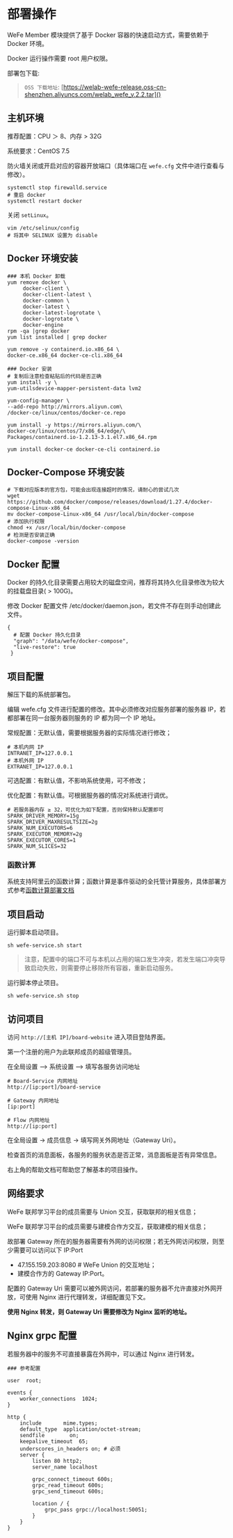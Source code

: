 

# 部署操作

WeFe Member 模块提供了基于 Docker 容器的快速启动方式，需要依赖于 Docker 环境。

Docker 运行操作需要 root 用户权限。

部署包下载:
> `OSS 下载地址`: [https://welab-wefe-release.oss-cn-shenzhen.aliyuncs.com/welab_wefe_v.2.2.tar]()


## 主机环境

推荐配置：CPU ＞ 8、内存 > 32G

系统要求：CentOS 7.5

防火墙关闭或开启对应的容器开放端口（具体端口在 `wefe.cfg` 文件中进行查看与修改）。

```
systemctl stop firewalld.service
# 重启 docker
systemctl restart docker
```

关闭 `setLinux`。

```
vim /etc/selinux/config
# 将其中 SELINUX 设置为 disable
```

## Docker 环境安装

```
### 本机 Docker 卸载
yum remove docker \
     docker-client \
     docker-client-latest \
     docker-common \
     docker-latest \
     docker-latest-logrotate \
     docker-logrotate \
     docker-engine
rpm -qa |grep docker
yum list installed | grep docker

yum remove -y containerd.io.x86_64 \
docker-ce.x86_64 docker-ce-cli.x86_64

### Docker 安装
# 复制后注意检查粘贴后的代码是否正确
yum install -y \
yum-utilsdevice-mapper-persistent-data lvm2

yum-config-manager \
--add-repo http://mirrors.aliyun.com\
/docker-ce/linux/centos/docker-ce.repo

yum install -y https://mirrors.aliyun.com/\
docker-ce/linux/centos/7/x86_64/edge/\
Packages/containerd.io-1.2.13-3.1.el7.x86_64.rpm

yum install docker-ce docker-ce-cli containerd.io
```

## Docker-Compose 环境安装

```
# 下载对应版本的官方包，可能会出现连接超时的情况，请耐心的尝试几次
wget https://github.com/docker/compose/releases/download/1.27.4/docker-compose-Linux-x86_64
mv docker-compose-Linux-x86_64 /usr/local/bin/docker-compose
# 添加执行权限
chmod +x /usr/local/bin/docker-compose
# 检测是否安装正确
docker-compose -version
```

## Docker 配置

Docker 的持久化目录需要占用较大的磁盘空间，推荐将其持久化目录修改为较大的挂载盘目录( > 100G)。

修改 Docker 配置文件 /etc/docker/daemon.json，若文件不存在则手动创建此文件。

```
{
  # 配置 Docker 持久化目录
  "graph": "/data/wefe/docker-compose",
  "live-restore": true
 }
 ```

## 项目配置

解压下载的系统部署包。

编辑 wefe.cfg 文件进行配置的修改。其中必须修改对应服务部署的服务器 IP，若都部署在同一台服务器则服务的 IP 都为同一个 IP 地址。

常规配置：无默认值，需要根据服务器的实际情况进行修改；

```
# 本机内网 IP
INTRANET_IP=127.0.0.1
# 本机外网 IP
EXTRANET_IP=127.0.0.1
```

可选配置：有默认值，不影响系统使用，可不修改；

优化配置：有默认值。可根据服务器的情况对系统进行调优。

```
# 若服务器内存 ≥ 32，可优化为如下配置，否则保持默认配置即可
SPARK_DRIVER_MEMORY=15g
SPARK_DRIVER_MAXRESULTSIZE=2g
SPARK_NUM_EXECUTORS=6
SPARK_EXECUTOR_MEMORY=2g
SPARK_EXECUTOR_CORES=1
SPARK_NUM_SLICES=32
```

### 函数计算

系统支持阿里云的函数计算；函数计算是事件驱动的全托管计算服务，具体部署方式参考[函数计算部署文档](./README_FC.md)

## 项目启动

运行脚本启动项目。

```
sh wefe-service.sh start
```

> 注意，配置中的端口不可与本机以占用的端口发生冲突，若发生端口冲突导致启动失败，则需要停止移除所有容器，重新启动服务。

运行脚本停止项目。

```
sh wefe-service.sh stop
```

## 访问项目

访问 `http://[主机 IP]/board-website` 进入项目登陆界面。

第一个注册的用户为此联邦成员的超级管理员。

在全局设置 –> 系统设置 –> 填写各服务访问地址

```
# Board-Service 内网地址
http://[ip:port]/board-service

# Gateway 内网地址
[ip:port]

# Flow 内网地址
http://[ip:port]
```

在全局设置 → 成员信息 → 填写网关外网地址（Gateway Uri）。

检查首页的消息面板，各服务的服务状态是否正常，消息面板是否有异常信息。

右上角的帮助文档可帮助您了解基本的项目操作。

## 网络要求
 
WeFe 联邦学习平台的成员需要与 Union 交互，获取联邦的相关信息；

WeFe 联邦学习平台的成员需要与建模合作方交互，获取建模的相关信息；

故部署 Gateway 所在的服务器需要有外网的访问权限；若无外网访问权限，则至少需要可以访问以下 IP:Port

- 47.155.159.203:8080   # WeFe Union 的交互地址；
- 建模合作方的 Gateway IP:Port。

配置的 Gateway Uri 需要可以被外网访问，若部署的服务器不允许直接对外网开放，可使用 Nginx 进行代理转发，详细配置见下文。

**使用 Nginx 转发，则 Gateway Uri 需要修改为 Nginx 监听的地址。**

## Nginx grpc 配置

若服务器中的服务不可直接暴露在外网中，可以通过 Nginx 进行转发。

```
### 参考配置

user  root;

events {
    worker_connections  1024;
}

http {
    include       mime.types;
    default_type  application/octet-stream;
    sendfile        on;
    keepalive_timeout  65;
    underscores_in_headers on; # 必须
    server {
        listen 80 http2;
        server_name localhost

        grpc_connect_timeout 600s;
        grpc_read_timeout 600s;
        grpc_send_timeout 600s;

        location / {
            grpc_pass grpc://localhost:50051;
        }
    }
}
```